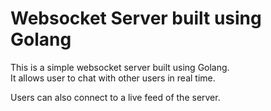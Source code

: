 # Websocket Server built using Golang

This is a simple websocket server built using Golang.\
It allows user to chat with other users in real time.

Users can also connect to a live feed of the server.
